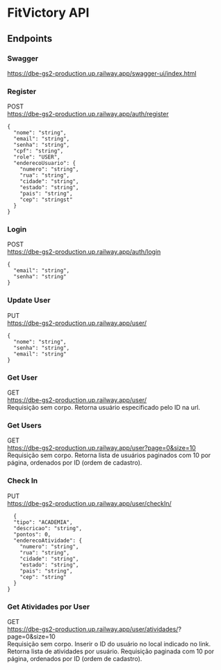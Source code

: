﻿# FitVictory API

 ## Endpoints

 ### Swagger
https://dbe-gs2-production.up.railway.app/swagger-ui/index.html  

### Register
POST  
https://dbe-gs2-production.up.railway.app/auth/register   
```console
{
  "nome": "string",
  "email": "string",
  "senha": "string",
  "cpf": "string",
  "role": "USER",
  "enderecoUsuario": {
    "numero": "string",
    "rua": "string",
    "cidade": "string",
    "estado": "string",
    "pais": "string",
    "cep": "stringst"
  }
}
```

### Login
POST  
https://dbe-gs2-production.up.railway.app/auth/login     
```console
{
  "email": "string",
  "senha": "string"
}
```

### Update User
PUT  
https://dbe-gs2-production.up.railway.app/user/<IdUsuario>    
```console
{
  "nome": "string",
  "senha": "string",
  "email": "string"
}
```

### Get User
GET  
https://dbe-gs2-production.up.railway.app/user/<IdUsuario>  
Requisição sem corpo. Retorna usuário especificado pelo ID na url.  

### Get Users
GET  
https://dbe-gs2-production.up.railway.app/user?page=0&size=10    
Requisição sem corpo. Retorna lista de usuários paginados com 10 por página, ordenados por ID (ordem de cadastro).

### Check In
PUT  
https://dbe-gs2-production.up.railway.app/user/checkIn/<IdUsuario>    
```console
  {
  "tipo": "ACADEMIA",
  "descricao": "string",
  "pontos": 0,
  "enderecoAtividade": {
    "numero": "string",
    "rua": "string",
    "cidade": "string",
    "estado": "string",
    "pais": "string",
    "cep": "string"
  }
}
```

### Get Atividades por User
GET  
https://dbe-gs2-production.up.railway.app/user/atividades/<IdUsuario>?page=0&size=10    
Requisição sem corpo. Inserir o ID do usuário no local indicado no link. Retorna lista de atividades por usuário. Requisição paginada com 10 por página, ordenados por ID (ordem de cadastro).
